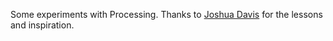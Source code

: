 Some experiments with Processing. Thanks to [Joshua Davis](http://www.joshuadavis.com/) for the lessons and inspiration.
